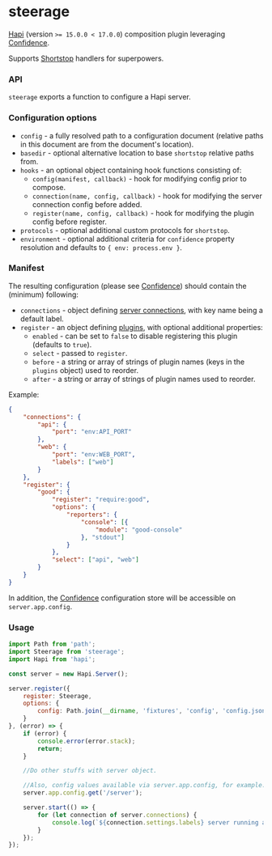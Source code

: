 # steerage

[Hapi](http://hapijs.com) (version `>= 15.0.0 < 17.0.0`) composition plugin leveraging [Confidence](https://github.com/hapijs/confidence).

Supports [Shortstop](https://github.com/krakenjs/shortstop) handlers for superpowers.

### API

`steerage` exports a function to configure a Hapi server.

### Configuration options

- `config` - a fully resolved path to a configuration document (relative paths in this document are from the document's location).
- `basedir` - optional alternative location to base `shortstop` relative paths from.
- `hooks` - an optional object containing hook functions consisting of:
    - `config(manifest, callback)` - hook for modifying config prior to compose.
    - `connection(name, config, callback)` - hook for modifying the server connection config before added.
    - `register(name, config, callback)` - hook for modifying the plugin config before register.
- `protocols` - optional additional custom protocols for `shortstop`.
- `environment` - optional additional criteria for `confidence` property resolution and defaults to `{ env: process.env }`.

### Manifest

The resulting configuration (please see [Confidence](https://github.com/hapijs/confidence)) should contain the (minimum) following:

- `connections` - object defining [server connections](http://hapijs.com/api#serverconnectionoptions), with key name being a default label.
- `register` - an object defining [plugins](http://hapijs.com/api#plugins), with optional additional properties:
    - `enabled` - can be set to `false` to disable registering this plugin (defaults to `true`).
    - `select` - passed to `register`.
    - `before` - a string or array of strings of plugin names (keys in the `plugins` object) used to reorder.
    - `after` - a string or array of strings of plugin names used to reorder.

Example:

```json
{
    "connections": {
        "api": {
            "port": "env:API_PORT"
        },
        "web": {
            "port": "env:WEB_PORT",
            "labels": ["web"]
        }
    },
    "register": {
        "good": {
            "register": "require:good",
            "options": {
                "reporters": {
                    "console": [{
                        "module": "good-console"
                    }, "stdout"]
                }
            },
            "select": ["api", "web"]
        }
    }
}
```

In addition, the [Confidence](https://github.com/hapijs/confidence) configuration store will be accessible on `server.app.config`.

### Usage

```javascript
import Path from 'path';
import Steerage from 'steerage';
import Hapi from 'hapi';

const server = new Hapi.Server();

server.register({
    register: Steerage,
    options: {
        config: Path.join(__dirname, 'fixtures', 'config', 'config.json')
    }
}, (error) => {
    if (error) {
        console.error(error.stack);
        return;
    }

    //Do other stuffs with server object.

    //Also, config values available via server.app.config, for example:
    server.app.config.get('/server');

    server.start(() => {
        for (let connection of server.connections) {
            console.log(`${connection.settings.labels} server running at ${connection.info.uri}`)
        }
    });
});
```
